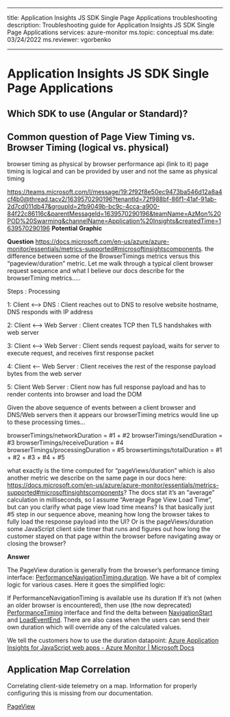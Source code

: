 
---

title: Application Insights JS SDK Single Page Applications troubleshooting 
description: Troubleshooting guide for Application Insights JS SDK Single Page Applications
services: azure-monitor
ms.topic: conceptual
ms.date: 03/24/2022
ms.reviewer: vgorbenko

---

# Application Insights JS SDK Single Page Applications


## Which SDK to use (Angular or Standard)?

## Common question of Page View Timing vs. Browser Timing (logical vs. physical)

browser timing as physical by browser performance api (link to it) page timing is logical
and can be provided by user and not the same as physical timing 

https://teams.microsoft.com/l/message/19:2f92f8e50ec9473ba546d12a8a4cf4b0@thread.tacv2/1639570290196?tenantId=72f988bf-86f1-41af-91ab-2d7cd011db47&groupId=2fb9049b-bc9c-4cca-a900-84f22c86116c&parentMessageId=1639570290196&teamName=AzMon%20POD%20Swarming&channelName=Application%20Insights&createdTime=1639570290196 **Potential Graphic**

**Question**
 https://docs.microsoft.com/en-us/azure/azure-monitor/essentials/metrics-supported#microsoftinsightscomponents. the difference between some of the BrowserTimings metrics versus this “pageview/duration” metric. Let me walk through a typical client browser request sequence and what I believe our docs describe for the browserTiming metrics…..


Steps : Processing

1: Client <--> DNS : Client reaches out to DNS to resolve website hostname, DNS responds with IP address

2: Client <--> Web Server : Client creates TCP then TLS handshakes with web server

3: Client <--> Web Server : Client sends request payload, waits for server to execute request, and receives first response packet

4: Client <--   Web Server : Client receives the rest of the response payload bytes from the web server

5: Client         Web Server : Client now has full response payload and has to render contents into browser and load the DOM

 

Given the above sequence of events between a client browser and DNS/Web servers then it appears our browserTiming metrics would line up to these processing times…

 

browserTimings/networkDuration = #1 + #2
browserTimings/sendDuration = #3
browserTimings/receiveDuration = #4
browserTimings/processingDuration = #5
browsertimings/totalDuration = #1 + #2 + #3 + #4 + #5
 

what exactly is the time computed for “pageViews/duration” which is also another metric we describe on the same page in our docs here: https://docs.microsoft.com/en-us/azure/azure-monitor/essentials/metrics-supported#microsoftinsightscomponents? The docs stat  it’s an “average” calculation in milliseconds, so I assume “Average Page View Load Time”, but can you clarify what page view load time means? Is that basically just #5 step in our sequence above, meaning how long the browser takes to fully load the response payload into the UI? Or is the pageViews/duration some JavaScript client side timer that runs and figures out how long the customer stayed on that page within the browser before navigating away or closing the browser?

**Answer**

The PageView duration is generally from the browser’s performance timing interface: [PerformanceNavigationTiming.duration](https://developer.mozilla.org/en-US/docs/Web/API/PerformanceEntry/duration).  We have a bit of complex logic for various cases.  Here it goes the simplified logic:

 

If PerformanceNavigationTiming is available use its duration
If it’s not (when an older browser is encountered), then use (the now deprecated) [PerformanceTiming](https://developer.mozilla.org/en-US/docs/Web/API/PerformanceTiming) interface and find the delta between [NavigationStart](https://developer.mozilla.org/en-US/docs/Web/API/PerformanceTiming/navigationStart) and [LoadEventEnd](https://developer.mozilla.org/en-US/docs/Web/API/PerformanceTiming/loadEventEnd).
There are also cases when the users can send their own duration which will override any of the calculated values.
 

We tell the customers how to use the duration datapoint: [Azure Application Insights for JavaScript web apps - Azure Monitor | Microsoft Docs](https://docs.microsoft.com/en-us/azure/azure-monitor/app/javascript#analytics)

## Application Map Correlation

Correlating client-side telemetry on a map.
Information for properly configuring this is missing from our documentation.


[PageView](./data-model-pageview-telemetry.md)

